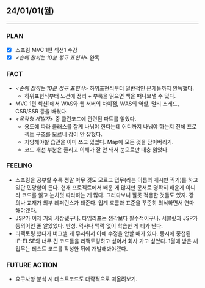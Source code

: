 ##  24/01/01(월)
***
### PLAN
* [X] 스프링 MVC 1편 섹션1 수강
* [X] *<손에 잡히는 10분 정규 표현식>* 완독
### FACT
* *<손에 잡히는 10분 정규 표현식>* 하위표현식부터 일반적인 문제들까지 완독했다.  
  * 하위표현식부터 노션에 정리 + 부록을 읽으면 책을 떠나보낼 수 있다. 
*  MVC 1편 섹션1에서 WAS와 웹 서버의 차이점, WAS의 역할, 멀티 스레드, CSR/SSR 등을 배웠다. 
* *<육각형 개발자>* 중 클린코드에 관련된 파트를 읽었다. 
  * 용도에 따라 클래스를 잘게 나눠야 한다는데 어디까지 나눠야 하는지 전체 프로젝트 구조를 모르니 감이 안 잡혔다.
  * 지양해야할 습관을 이미 쓰고 있었다. Map에 모든 것을 담아버리기. 
  * 코드 개선 부분은 졸리고 이해가 잘 안 돼서 눈으로만 대충 읽었다.
### FEELING
* 스프링을 공부할 수록 정말 아무 것도 모르고 업무(라는 이름의 게시판 찍기)를 하고 있단 민망함이 든다. 현재 프로젝트에서 배운 게 많지만 문서로 명확히 배운게 아니라 코드를 읽고 눈치껏 따라하는 게 많다. 그러다보니 잘못 적용한 것들도 있지. 강의나 교재가 외부 레퍼런스가 돼준다. 업계 흐름과 표준을 꾸준히 의식하면서 연마해야겠다.
* JSP가 이제 거의 사장됐구나. 타임리프는 생각보다 필수적이구나. 서블릿과 JSP가 동의어인 줄 알았었다. 반성. 역사나 맥락 없이 학습한 게 티가 난다.
* 리팩토링 했다가 버그낼 게 무서워서 아예 수정을 안할 때가 있다. 동시에 중첩된 IF-ELSE와 너무 긴 코드들을 리팩토링하고 싶어서 회사 가고 싶었다. 1월에 받은 새 업무는 테스트 코드를 작성한 뒤에 개발해봐야겠다. 
### FUTURE ACTION
* 요구사항 분석 시 테스트코드도 대략적으로 떠올려보기.
